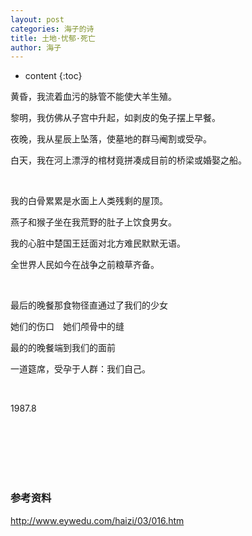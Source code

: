 ```yaml
---
layout: post
categories: 海子的诗
title: 土地·忧郁·死亡
author: 海子
---
```

* content
{:toc}

黄昏，我流着血污的脉管不能使大羊生殖。

黎明，我仿佛从子宫中升起，如剥皮的兔子摆上早餐。

夜晚，我从星辰上坠落，使墓地的群马阉割或受孕。

白天，我在河上漂浮的棺材竟拼凑成目前的桥梁或婚娶之船。

&nbsp;

我的白骨累累是水面上人类残剩的屋顶。

燕子和猴子坐在我荒野的肚子上饮食男女。

我的心脏中楚国王廷面对北方难民默默无语。

全世界人民如今在战争之前粮草齐备。

&nbsp;

最后的晚餐那食物径直通过了我们的少女

她们的伤口　她们颅骨中的缝

最的的晚餐端到我们的面前

一道筵席，受孕于人群：我们自己。

&nbsp;

1987.8 

<br/><br/><br/><br/><br/>
### 参考资料

<http://www.eywedu.com/haizi/03/016.htm>